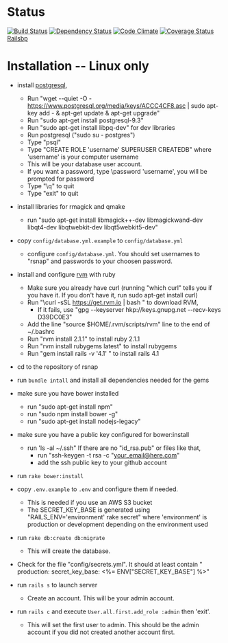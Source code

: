 Status
======

[![Build Status](https://travis-ci.org/snap-school/rsnap.png?branch=master)](https://travis-ci.org/snap-school/rsnap)
[![Dependency Status](https://gemnasium.com/snap-school/rsnap.png)](https://gemnasium.com/snap-school/rsnap)
[![Code Climate](https://codeclimate.com/github/snap-school/rsnap.png)](https://codeclimate.com/github/snap-school/rsnap)
[![Coverage Status](https://coveralls.io/repos/snap-school/rsnap/badge.png?branch=master)](https://coveralls.io/r/snap-school/rsnap?branch=master)
[Railsbp](http://railsbp.com/repositories/386-snap-school-rsnap)

Installation -- Linux only
============

* install [postgresql](http://www.postgresql.org/), 
	* Run "wget --quiet -O - https://www.postgresql.org/media/keys/ACCC4CF8.asc | sudo apt-key add - & apt-get update & apt-get upgrade"
	* Run "sudo apt-get install postgresql-9.3"
	* Run "sudo apt-get install libpq-dev" for dev libraries
	* Run postgresql ("sudo su - postgres")
	* Type "psql"
	* Type "CREATE ROLE 'username' SUPERUSER CREATEDB" where 'username' is your computer username
	* This will be your database user account.
	* If you want a password, type \password 'username', you will be prompted for password
	* Type "\q" to quit
	* Type "exit" to quit

* install libraries for rmagick and qmake
	* run "sudo apt-get install libmagick++-dev libmagickwand-dev libqt4-dev libqtwebkit-dev libqt5webkit5-dev"

* copy `config/database.yml.example` to `config/database.yml` 
	* configure `config/database.yml`. You should set usernames to "rsnap" and passwords to your choosen password.
	

* install and configure [rvm](https://rvm.io/) with ruby
	* Make sure you already have curl (running "which curl" tells you if you have it. If you don't have it, run sudo apt-get install curl)
	* Run "\curl -sSL https://get.rvm.io | bash " to download RVM,
		* If it fails, use "gpg --keyserver hkp://keys.gnupg.net --recv-keys D39DC0E3"
	* Add the line "source $HOME/.rvm/scripts/rvm" line to the end of ~/.bashrc
	* Run "rvm install 2.1.1" to install ruby 2.1.1
	* Run "rvm install rubygems latest" to install rubygems
	* Run "gem install rails -v '4.1' " to install rails 4.1
	

* cd to the repository of rsnap

* run `bundle intall` and install all dependencies needed for the gems

* make sure you have bower installed 
	* run "sudo apt-get install npm"
	* run "sudo npm install bower -g"
	* run "sudo apt-get install nodejs-legacy"

* make sure you have a public key configured for bower:install
	* run 'ls -al ~/.ssh"
	If there are no "id_rsa.pub" or files like that,
		* run "ssh-keygen -t rsa -c "your_email@here.com"
		* add the ssh public key to your github account

* run `rake bower:install`

* copy `.env.example` to `.env` and configure them if needed. 
	*  This is needed if you use an AWS S3 bucket
	*  The SECRET_KEY_BASE is generated using "RAILS_ENV='environment' rake secret" where 'environment' is production or development depending on the environment used

* run `rake db:create db:migrate`
	* This will create the database.

* Check for the file "config/secrets.yml".
	It should at least contain "
			production:
  				secret_key_base: <%= ENV["SECRET_KEY_BASE"] %>"

* run `rails s` to launch server
	* Create an account. This will be your admin account.

* run `rails c` and execute `User.all.first.add_role :admin` then 'exit'.
	* This will set the first user to admin. This should be the admin account if you did not created another account first.
